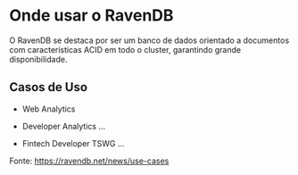 # Onde usar o RavenDB
O RavenDB se destaca por ser um banco de dados orientado a documentos com características ACID em todo o cluster, garantindo grande disponibilidade. 

## Casos de Uso
- Web Analytics

- Developer Analytics
...
- Fintech Developer TSWG
...

Fonte: https://ravendb.net/news/use-cases
<!--stackedit_data:
eyJoaXN0b3J5IjpbMTQwNTc1NDg0NCwxMTQ1MzIyMTA5LC0xOT
U4NDQ1MTgzXX0=
-->